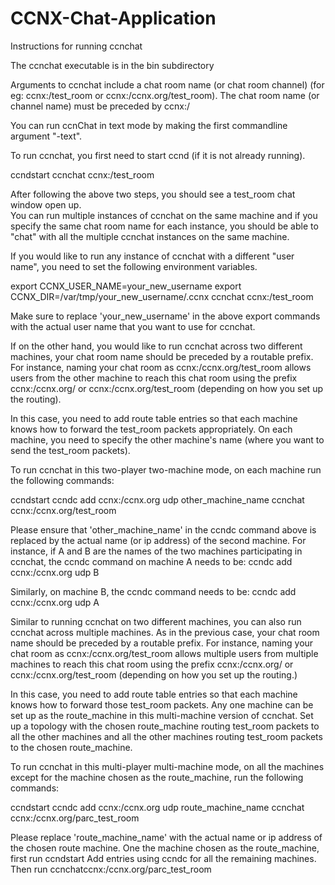 CCNX-Chat-Application
=====================
Instructions for running ccnchat

The ccnchat executable is in the bin subdirectory

Arguments to ccnchat include a chat room name (or chat room channel) (for eg: ccnx:/test_room or  ccnx:/ccnx.org/test_room). The chat room name (or channel name) must be preceded by ccnx:/

You can run ccnChat in text mode by making the first commandline argument "-text".

To run ccnchat, you first need to start ccnd (if it is not already running). 

ccndstart
ccnchat ccnx:/test_room

After following the above two steps, you should see a test_room chat window open up.  
You can run multiple instances of ccnchat on the same machine and if you specify the same chat room name for each instance, you should be able to "chat" with all the multiple ccnchat instances on the same machine.

If you would like to run any instance of ccnchat with a different "user name", you need to set the following environment variables.

export CCNX_USER_NAME=your_new_username
export CCNX_DIR=/var/tmp/your_new_username/.ccnx
ccnchat ccnx:/test_room

Make sure to replace 'your_new_username' in the above export commands with the actual user name that you want to use for ccnchat.

If on the other hand, you would like to run ccnchat across two different machines, your chat room name should be preceded by a routable prefix. For instance, naming your chat room as ccnx:/ccnx.org/test_room allows users from the other machine to reach this chat room using the prefix ccnx:/ccnx.org/ or ccnx:/ccnx.org/test_room (depending on how you set up the routing).

In this case, you need to add route table entries so that each machine knows how to forward the test_room packets appropriately. On each machine, you need to specify the other machine's name (where you want to send the test_room packets). 

To run ccnchat in this two-player two-machine mode, on each machine run the following commands: 

ccndstart
ccndc add ccnx:/ccnx.org udp other_machine_name
ccnchat ccnx:/ccnx.org/test_room

Please ensure that 'other_machine_name' in the ccndc command above is replaced by the actual name (or ip address) of the second machine. For instance, if A and B are the names of the two machines participating in ccnchat, the ccndc command on  machine A needs to be:
ccndc add ccnx:/ccnx.org udp B

Similarly, on machine B, the ccndc command needs to be:
ccndc add ccnx:/ccnx.org udp A 


Similar to running ccnchat on two different machines, you can also run ccnchat across multiple machines. As in the previous case, your chat room name should be preceded by a routable prefix. 
For instance, naming your chat room as ccnx:/ccnx.org/test_room allows multiple users from multiple machines to reach this chat room using the prefix ccnx:/ccnx.org/ or ccnx:/ccnx.org/test_room (depending on how you set up the routing.)

In this case, you need to add route table entries so that each machine knows how to forward those test_room packets.  Any one machine can be set up as the route_machine in this multi-machine version of ccnchat. Set up a topology with the chosen route_machine routing test_room packets to all the other machines and all the other machines routing test_room packets to the chosen route_machine.

To run ccnchat in this multi-player multi-machine mode, on all the machines except for the machine chosen as the route_machine, run the following commands: 

ccndstart
ccndc add ccnx:/ccnx.org udp route_machine_name
ccnchat ccnx:/ccnx.org/parc_test_room

Please replace 'route_machine_name' with the actual name or ip address of the chosen route machine. 
One the machine chosen as the route_machine, first run 
ccndstart
Add entries using ccndc for all the remaining machines. Then run 
ccnchatccnx:/ccnx.org/parc_test_room
